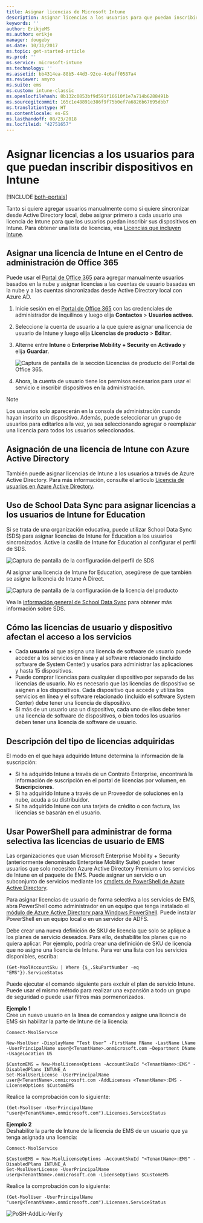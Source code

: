 ```yaml
---
title: Asignar licencias de Microsoft Intune
description: Asignar licencias a los usuarios para que puedan inscribirse en Intune
keywords: ''
author: ErikjeMS
ms.author: erikje
manager: dougeby
ms.date: 10/31/2017
ms.topic: get-started-article
ms.prod: ''
ms.service: microsoft-intune
ms.technology: ''
ms.assetid: bb4314ea-88b5-44d3-92ce-4c6aff0587a4
ms.reviewer: amyro
ms.suite: ems
ms.custom: intune-classic
ms.openlocfilehash: 8b132c0853bf9d591f16610f1e7a714b6288491b
ms.sourcegitcommit: 165c1e48891e386f9f75b0ef7a6826b67695dbb7
ms.translationtype: HT
ms.contentlocale: es-ES
ms.lasthandoff: 08/23/2018
ms.locfileid: "42751657"
---
```

# <a name="assign-licenses-to-users-so-they-can-enroll-devices-in-intune"></a>Asignar licencias a los usuarios para que puedan inscribir dispositivos en Intune

[!INCLUDE [both-portals](./includes/note-for-both-portals.md)]

Tanto si quiere agregar usuarios manualmente como si quiere sincronizar desde Active Directory local, debe asignar primero a cada usuario una licencia de Intune para que los usuarios puedan inscribir sus dispositivos en Intune. Para obtener una lista de licencias, vea [Licencias que incluyen Intune](licenses.md).

## <a name="assign-an-intune-license-in-the-office-365-admin-center"></a>Asignar una licencia de Intune en el Centro de administración de Office 365

Puede usar el [Portal de Office 365](http://go.microsoft.com/fwlink/p/?LinkId=698854) para agregar manualmente usuarios basados en la nube y asignar licencias a las cuentas de usuario basadas en la nube y a las cuentas sincronizadas desde Active Directory local con Azure AD.

1. Inicie sesión en el [Portal de Office 365](http://go.microsoft.com/fwlink/p/?LinkId=698854) con las credenciales de administrador de inquilinos y luego elija **Contactos** > **Usuarios activos**.

2. Seleccione la cuenta de usuario a la que quiere asignar una licencia de usuario de Intune y luego elija **Licencias de producto** > **Editar**.

3. Alterne entre **Intune** o **Enterprise Mobility + Security** en **Activado** y elija **Guardar**.

   ![Captura de pantalla de la sección Licencias de producto del Portal de Office 365.](./media/office-assign-license.png)

4. Ahora, la cuenta de usuario tiene los permisos necesarios para usar el servicio e inscribir dispositivos en la administración.

> [!NOTE]
> Los usuarios solo aparecerán en la consola de administración cuando hayan inscrito un dispositivo. Además, puede seleccionar un grupo de usuarios para editarlos a la vez, ya sea seleccionando agregar o reemplazar una licencia para todos los usuarios seleccionados.

## <a name="assign-an-intune-license-by-using-azure-active-directory"></a>Asignación de una licencia de Intune con Azure Active Directory

También puede asignar licencias de Intune a los usuarios a través de Azure Active Directory. Para más información, consulte el artículo [Licencia de usuarios en Azure Active Directory](https://docs.microsoft.com/azure/active-directory/active-directory-licensing-group-assignment-azure-portal). 

## <a name="use-school-data-sync-to-assign-licenses-to-users-in-intune-for-education"></a>Uso de School Data Sync para asignar licencias a los usuarios de Intune for Education
Si se trata de una organización educativa, puede utilizar School Data Sync (SDS) para asignar licencias de Intune for Education a los usuarios sincronizados. Active la casilla de Intune for Education al configurar el perfil de SDS.  

![Captura de pantalla de la configuración del perfil de SDS](./media/i4e-sds-profile-setup-setting.png)

Al asignar una licencia de Intune for Education, asegúrese de que también se asigne la licencia de Intune A Direct.

![Captura de pantalla de la configuración de la licencia del producto](./media/i4e-set-licenses.png)

Vea la [información general de School Data Sync](https://support.office.com/article/Overview-of-School-Data-Sync-and-Classroom-f3d1147b-4ade-4905-8518-508e729f2e91) para obtener más información sobre SDS.

## <a name="how-user-and-device-licenses-affect-access-to-services"></a>Cómo las licencias de usuario y dispositivo afectan el acceso a los servicios
* Cada **usuario** al que asigna una licencia de software de usuario puede acceder a los servicios en línea y al software relacionado (incluido software de System Center) y usarlos para administrar las aplicaciones y hasta 15 dispositivos.
* Puede comprar licencias para cualquier dispositivo por separado de las licencias de usuario. No es necesario que las licencias de dispositivo se asignen a los dispositivos. Cada dispositivo que accede y utiliza los servicios en línea y el software relacionado (incluido el software System Center) debe tener una licencia de dispositivo.
* Si más de un usuario usa un dispositivo, cada uno de ellos debe tener una licencia de software de dispositivos, o bien todos los usuarios deben tener una licencia de software de usuario.

## <a name="understanding-the-type-of-licenses-you-have-purchased"></a>Descripción del tipo de licencias adquiridas

El modo en el que haya adquirido Intune determina la información de la suscripción:

- Si ha adquirido Intune a través de un Contrato Enterprise, encontrará la información de suscripción en el portal de licencias por volumen, en **Suscripciones**.
- Si ha adquirido Intune a través de un Proveedor de soluciones en la nube, acuda a su distribuidor.
- Si ha adquirido Intune con una tarjeta de crédito o con factura, las licencias se basarán en el usuario.




## <a name="use-powershell-to-selectively-manage-ems-user-licenses"></a>Usar PowerShell para administrar de forma selectiva las licencias de usuario de EMS
Las organizaciones que usan Microsoft Enterprise Mobility + Security (anteriormente denominado Enterprise Mobility Suite) pueden tener usuarios que solo necesiten Azure Active Directory Premium o los servicios de Intune en el paquete de EMS. Puede asignar un servicio o un subconjunto de servicios mediante los [cmdlets de PowerShell de Azure Active Directory](https://msdn.microsoft.com/library/jj151815.aspx).

Para asignar licencias de usuario de forma selectiva a los servicios de EMS, abra PowerShell como administrador en un equipo que tenga instalado el [módulo de Azure Active Directory para Windows PowerShell](https://msdn.microsoft.com/library/jj151815.aspx#bkmk_installmodule). Puede instalar PowerShell en un equipo local o en un servidor de ADFS.

Debe crear una nueva definición de SKU de licencia que solo se aplique a los planes de servicio deseados. Para ello, deshabilite los planes que no quiera aplicar. Por ejemplo, podría crear una definición de SKU de licencia que no asigne una licencia de Intune. Para ver una lista con los servicios disponibles, escriba:

    (Get-MsolAccountSku | Where {$_.SkuPartNumber -eq "EMS"}).ServiceStatus

Puede ejecutar el comando siguiente para excluir el plan de servicio Intune. Puede usar el mismo método para realizar una expansión a todo un grupo de seguridad o puede usar filtros más pormenorizados.

**Ejemplo 1**<br>
Cree un nuevo usuario en la línea de comandos y asigne una licencia de EMS sin habilitar la parte de Intune de la licencia:

    Connect-MsolService

    New-MsolUser -DisplayName “Test User” -FirstName FName -LastName LName -UserPrincipalName user@<TenantName>.onmicrosoft.com –Department DName -UsageLocation US

    $CustomEMS = New-MsolLicenseOptions -AccountSkuId "<TenantName>:EMS" -DisabledPlans INTUNE_A
    Set-MsolUserLicense -UserPrincipalName user@<TenantName>.onmicrosoft.com -AddLicenses <TenantName>:EMS -LicenseOptions $CustomEMS


Realice la comprobación con lo siguiente:

    (Get-MsolUser -UserPrincipalName "user@<TenantName>.onmicrosoft.com").Licenses.ServiceStatus

**Ejemplo 2**<br>
Deshabilite la parte de Intune de la licencia de EMS de un usuario que ya tenga asignada una licencia:

    Connect-MsolService

    $CustomEMS = New-MsolLicenseOptions -AccountSkuId "<TenantName>:EMS" -DisabledPlans INTUNE_A
    Set-MsolUserLicense -UserPrincipalName user@<TenantName>.onmicrosoft.com -LicenseOptions $CustomEMS

Realice la comprobación con lo siguiente:

    (Get-MsolUser -UserPrincipalName "user@<TenantName>.onmicrosoft.com").Licenses.ServiceStatus

![PoSH-AddLic-Verify](./media/posh-addlic-verify.png)
